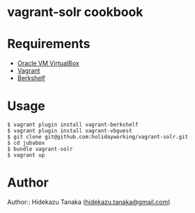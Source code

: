 # vagrant-solr cookbook

# Requirements

* [Oracle VM VirtualBox](https://www.virtualbox.org)
* [Vagrant](http://www.vagrantup.com)
* [Berkshelf](http://berkshelf.com)

# Usage

    $ vagrant plugin install vagrant-berkshelf
    $ vagrant plugin install vagrant-vbguest
    $ git clone git@github.com:holidayworking/vagrant-solr.git
    $ cd jubabox
    $ bundle vagrant-solr
    $ vagrant up

# Author

Author:: Hidekazu Tanaka (<hidekazu.tanaka@gmail.com>)
